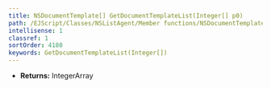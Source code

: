 ```yaml
---
title: NSDocumentTemplate[] GetDocumentTemplateList(Integer[] p0)
path: /EJScript/Classes/NSListAgent/Member functions/NSDocumentTemplate[] GetDocumentTemplateList(Integer[] p_0)
intellisense: 1
classref: 1
sortOrder: 4180
keywords: GetDocumentTemplateList(Integer[])
---
```



* **Returns:** IntegerArray


